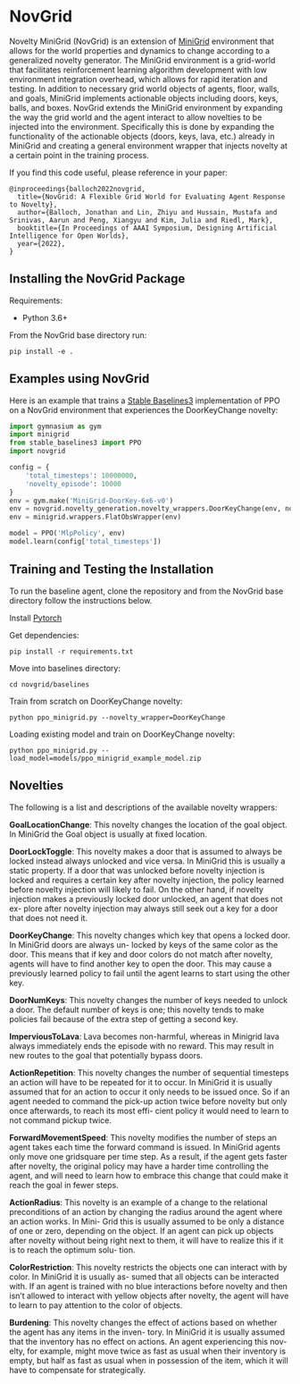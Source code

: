 # NovGrid

Novelty MiniGrid (NovGrid) is an extension of [MiniGrid](https://github.com/maximecb/gym-minigrid) environment that allows for the world properties and dynamics to change according to a generalized novelty generator. The MiniGrid environment is a grid-world that facilitates reinforcement learning algorithm development with low environment integration overhead, which allows for rapid iteration and testing. In addition to necessary grid world objects of agents, floor, walls, and goals, MiniGrid implements actionable objects including doors, keys, balls, and boxes.  NovGrid extends the MiniGrid  environment by expanding the way the grid world and the agent interact to allow novelties to be injected into the environment. Specifically this is done by expanding the functionality of the actionable objects (doors, keys, lava, etc.) already in MiniGrid and creating a general environment wrapper that injects novelty at a certain point in the training process.


If you find this code useful, please reference in your paper:

```
@inproceedings{balloch2022novgrid,
  title={NovGrid: A Flexible Grid World for Evaluating Agent Response to Novelty},
  author={Balloch, Jonathan and Lin, Zhiyu and Hussain, Mustafa and Srinivas, Aarun and Peng, Xiangyu and Kim, Julia and Riedl, Mark},
  booktitle={In Proceedings of AAAI Symposium, Designing Artificial Intelligence for Open Worlds},
  year={2022},
}
```

## Installing the NovGrid Package
Requirements:
- Python 3.6+

From the NovGrid base directory run:
```shell
pip install -e .
```

## Examples using NovGrid

Here is an example that trains a [Stable Baselines3](https://stable-baselines3.readthedocs.io/en/master/) implementation of PPO on a NovGrid environment that experiences the DoorKeyChange novelty:

```python
import gymnasium as gym
import minigrid
from stable_baselines3 import PPO
import novgrid

config = {
    'total_timesteps': 10000000,
    'novelty_episode': 10000
}
env = gym.make('MiniGrid-DoorKey-6x6-v0')
env = novgrid.novelty_generation.novelty_wrappers.DoorKeyChange(env, novelty_episode=config['novelty_episode'])
env = minigrid.wrappers.FlatObsWrapper(env)

model = PPO('MlpPolicy', env)
model.learn(config['total_timesteps'])
```

## Training and Testing the Installation

To run the baseline agent, clone the repository and from the NovGrid base directory follow the instructions below.

Install [Pytorch](https://pytorch.org/get-started/locally/)

Get dependencies:
```shell
pip install -r requirements.txt
```

Move into baselines directory:
```shell
cd novgrid/baselines
```

Train from scratch on DoorKeyChange novelty:

```shell
python ppo_minigrid.py --novelty_wrapper=DoorKeyChange
```

Loading existing model and train on DoorKeyChange novelty:

```shell
python ppo_minigrid.py --load_model=models/ppo_minigrid_example_model.zip

```

## Novelties
The following is a list and descriptions of the available novelty wrappers:

**GoalLocationChange**: This novelty changes the location of the goal object. In MiniGrid the Goal object is usually at fixed location.

**DoorLockToggle**: This novelty makes a door that is assumed to always be locked instead always unlocked and vice versa. In MiniGrid this is usually a static property. If a door that was unlocked before novelty injection is locked and requires a certain key after novelty injection, the policy learned before novelty injection will likely to fail. On the other hand, if novelty injection makes a previously locked door unlocked, an agent that does not ex- plore after novelty injection may always still seek out a key for a door that does not need it.

**DoorKeyChange**: This novelty changes which key that opens a locked door. In MiniGrid doors are always un- locked by keys of the same color as the door. This means that if key and door colors do not match after novelty, agents will have to find another key to open the door. This may cause a previously learned policy to fail until the agent learns to start using the other key.

**DoorNumKeys**: This novelty changes the number of keys needed to unlock a door. The default number of keys is one; this novelty tends to make policies fail because of the extra step of getting a second key.

**ImperviousToLava**: Lava becomes non-harmful, whereas in Minigrid lava always immediately ends the episode with no reward. This may result in new routes to the goal that potentially bypass doors.

**ActionRepetition**: This novelty changes the number of sequential timesteps an action will have to be repeated for it to occur. In MiniGrid it is usually assumed that for an action to occur it only needs to be issued once. So if an agent needed to command the pick-up action twice before novelty but only once afterwards, to reach its most effi- cient policy it would need to learn to not command pickup twice.

**ForwardMovementSpeed**: This novelty modifies the number of steps an agent takes each time the forward command is issued. In MiniGrid agents only move one gridsquare per time step. As a result, if the agent gets faster after novelty, the original policy may have a harder time controlling the agent, and will need to learn how to embrace this change that could make it reach the goal in fewer steps.

**ActionRadius**: This novelty is an example of a change to the relational preconditions of an action by changing the radius around the agent where an action works. In Mini- Grid this is usually assumed to be only a distance of one or zero, depending on the object. If an agent can pick up objects after novelty without being right next to them, it will have to realize this if it is to reach the optimum solu- tion.

**ColorRestriction**: This novelty restricts the objects one can interact with by color. In MiniGrid it is usually as- sumed that all objects can be interacted with. If an agent is trained with no blue interactions before novelty and then isn’t allowed to interact with yellow objects after novelty, the agent will have to learn to pay attention to the color of objects.

**Burdening**: This novelty changes the effect of actions based on whether the agent has any items in the inven- tory. In MiniGrid it is usually assumed that the inventory has no effect on actions. An agent experiencing this nov- elty, for example, might move twice as fast as usual when their inventory is empty, but half as fast as usual when in possession of the item, which it will have to compensate for strategically.
